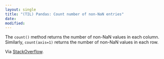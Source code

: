 ```yaml
---
layout: single
title: "(TIL) Pandas: Count number of non-NaN entries"
date:
modified:
---
```


The `count()` method returns the number of non-NaN values in each column.
Similarly, `count(axis=1)` returns the number of non-NaN values in each row.

Via [StackOverflow](https://stackoverflow.com/a/29971188/1257318).
